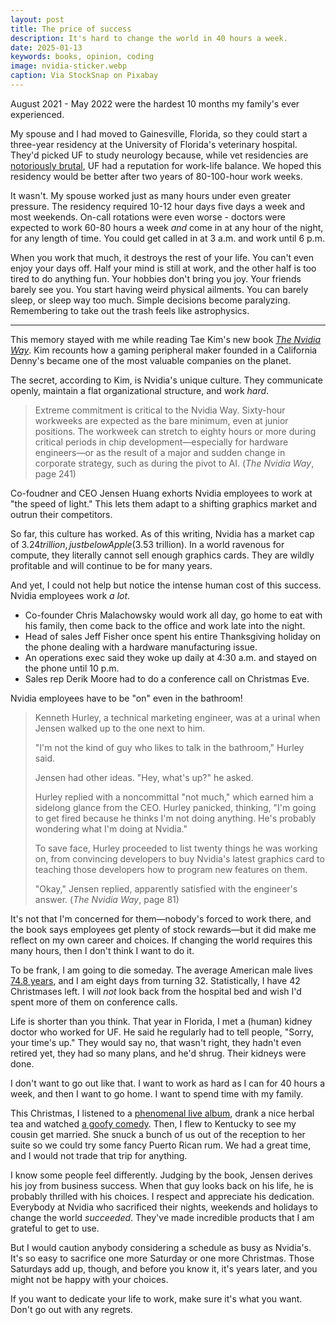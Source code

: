 ```yaml
---
layout: post
title: The price of success
description: It's hard to change the world in 40 hours a week.
date: 2025-01-13
keywords: books, opinion, coding
image: nvidia-sticker.webp
caption: Via StockSnap on Pixabay
---
```


August 2021 - May 2022 were the hardest 10 months my family's ever experienced.

My spouse and I had moved to Gainesville, Florida, so they could start a three-year residency at the University of Florida's veterinary hospital. They'd picked UF to study neurology because, while vet residencies are [notoriously brutal](https://forums.studentdoctor.net/threads/veterinary-residency-work-life-balance.1487920/), UF had a reputation for work-life balance. We hoped this residency would be better after two years of 80-100-hour work weeks.

It wasn't. My spouse worked just as many hours under even greater pressure. The residency required 10-12 hour days five days a week and most weekends. On-call rotations were even worse - doctors were expected to work 60-80 hours a week _and_ come in at any hour of the night, for any length of time. You could get called in at 3 a.m. and work until 6 p.m.

When you work that much, it destroys the rest of your life. You can't even enjoy your days off. Half your mind is still at work, and the other half is too tired to do anything fun. Your hobbies don't bring you joy. Your friends barely see you. You start having weird physical ailments. You can barely sleep, or sleep way too much. Simple decisions become paralyzing. Remembering to take out the trash feels like astrophysics.

---

This memory stayed with me while reading Tae Kim's new book [_The Nvidia Way_](https://www.amazon.com/Nvidia-Way-Jensen-Huang-Making/dp/1324086718). Kim recounts how a gaming peripheral maker founded in a California Denny's became one of the most valuable companies on the planet.

The secret, according to Kim, is Nvidia's unique culture. They communicate openly, maintain a flat organizational structure, and work _hard_.

> Extreme commitment is critical to the Nvidia Way. Sixty-hour workweeks are expected as the bare minimum, even at junior positions. The workweek can stretch to eighty hours or more during critical periods in chip development—especially for hardware engineers—or as the result of a major and sudden change in corporate strategy, such as during the pivot to AI. (_The Nvidia Way_, page 241)

Co-foudner and CEO Jensen Huang exhorts Nvidia employees to work at "the speed of light." This lets them adapt to a shifting graphics market and outrun their competitors.

So far, this culture has worked. As of this writing, Nvidia has a market cap of $3.24 trillion, just below Apple ($3.53 trillion). In a world ravenous for compute, they literally cannot sell enough graphics cards. They are wildly profitable and will continue to be for many years.

And yet, I could not help but notice the intense human cost of this success. Nvidia employees work _a lot_.

- Co-founder Chris Malachowsky would work all day, go home to eat with his family, then come back to the office and work late into the night.
- Head of sales Jeff Fisher once spent his entire Thanksgiving holiday on the phone dealing with a hardware manufacturing issue.
- An operations exec said they woke up daily at 4:30 a.m. and stayed on the phone until 10 p.m.
- Sales rep Derik Moore had to do a conference call on Christmas Eve.

Nvidia employees have to be "on" even in the bathroom!

> Kenneth Hurley, a technical marketing engineer, was at a urinal when Jensen walked up to the one next to him.
>
> "I'm not the kind of guy who likes to talk in the bathroom," Hurley said.
>
> Jensen had other ideas. "Hey, what's up?" he asked.
>
> Hurley replied with a noncommittal "not much," which earned him a sidelong glance from the CEO. Hurley panicked, thinking, "I'm going to get fired because he thinks I'm not doing anything. He's probably wondering what I'm doing at Nvidia."
>
> To save face, Hurley proceeded to list twenty things he was working on, from convincing developers to buy Nvidia's latest graphics card to teaching those developers how to program new features on them.
>
> "Okay," Jensen replied, apparently satisfied with the engineer's answer. (_The Nvidia Way_, page 81)

It's not that I'm concerned for them—nobody's forced to work there, and the book says employees get plenty of stock rewards—but it did make me reflect on my own career and choices. If changing the world requires this many hours, then I don't think I want to do it.

To be frank, I am going to die someday. The average American male lives [74.8 years](https://www.cdc.gov/nchs/fastats/life-expectancy.htm), and I am eight days from turning 32. Statistically, I have 42 Christmases left. I will _not_ look back from the hospital bed and wish I'd spent more of them on conference calls.

Life is shorter than you think. That year in Florida, I met a (human) kidney doctor who worked for UF. He said he regularly had to tell people, "Sorry, your time's up." They would say no, that wasn't right, they hadn't even retired yet, they had so many plans, and he'd shrug. Their kidneys were done.

I don't want to go out like that. I want to work as hard as I can for 40 hours a week, and then I want to go home. I want to spend time with my family.

This Christmas, I listened to a [phenomenal live album](https://open.spotify.com/album/1tpRaW0oobL8NV7gZTJ4fS?si=ZZhkXZDSSfSdWOjoWCnwMA), drank a nice herbal tea and watched [a goofy comedy](https://en.wikipedia.org/wiki/Eating_Raoul). Then, I flew to Kentucky to see my cousin get married. She snuck a bunch of us out of the reception to her suite so we could try some fancy Puerto Rican rum. We had a great time, and I would not trade that trip for anything.

I know some people feel differently. Judging by the book, Jensen derives his joy from business success. When that guy looks back on his life, he is probably thrilled with his choices. I respect and appreciate his dedication. Everybody at Nvidia who sacrificed their nights, weekends and holidays to change the world _succeeded_. They've made incredible products that I am grateful to get to use.

But I would caution anybody considering a schedule as busy as Nvidia's. It's so easy to sacrifice one more Saturday or one more Christmas. Those Saturdays add up, though, and before you know it, it's years later, and you might not be happy with your choices.

If you want to dedicate your life to work, make sure it's what you want. Don't go out with any regrets.
